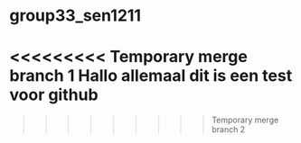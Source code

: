 # group33_sen1211
<<<<<<<<< Temporary merge branch 1
Hallo allemaal dit is een test voor github
=========
>>>>>>>>> Temporary merge branch 2
